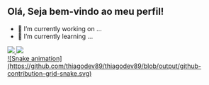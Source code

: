 ## Olá, Seja bem-vindo ao meu perfil!

- 🔭 I’m currently working on ...
- 🌱 I’m currently learning ...

<div>
  <a href="https://github.com/thiagodev89">
  <img height="150em" src="https://github-readme-stats.vercel.app/api?username=thiagodev89&show_icons=true&theme=blueberry&include_all_commits=true&count_private=true"/>
  <img height="130em" src="https://github-readme-stats.vercel.app/api/top-langs/?username=thiagodev89&layout=compact&langs_count=7&theme=blueberry"/>
</div>
<div>
  ![Snake animation](https://github.com/thiagodev89/thiagodev89/blob/output/github-contribution-grid-snake.svg)
</div>
